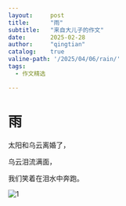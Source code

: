 ```yaml
---
layout:     post
title:      "雨"
subtitle:   "来自大儿子的作文"
date:       2025-02-28
author:     "qingtian"
catalog:    true
valine-path: '/2025/04/06/rain/'
tags:
  - 作文精选

---
```



# 雨

太阳和乌云离婚了，

乌云泪流满面，

我们笑着在泪水中奔跑。

![1](http://img.qingtian16265.com/20250406001.jpeg)

